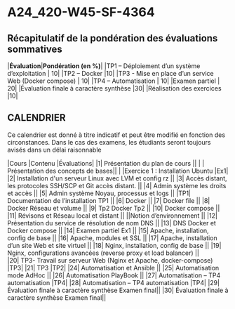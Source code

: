 # A24_420-W45-SF-4364

## Récapitulatif de la pondération des évaluations sommatives
|**Évaluation**|**Pondération (en %)**|
|TP1 – Déploiement d’un système d’exploitation	| 10|
|TP2 – Docker	|10|
|TP3 - Mise en place d’un service Web (Docker compose)	| 10|
|TP4 – Automatisation	| 10|
|Examen partiel	| 20|
|Évaluation finale à caractère synthèse	 |30|
|Réalisation des exercices	|10|

## CALENDRIER

Ce calendrier est donné à titre indicatif et peut être modifié en fonction des circonstances. Dans le cas des examens, les étudiants seront toujours avisés dans un délai raisonnable

|Cours	|Contenu	|Évaluations|
|1|	Présentation du plan de cours ||
| | Présentation des concepts de bases||
| |Exercice 1 : Installation Ubuntu |Ex1|	
|2|	Installation d'un serveur Linux avec LVM et config rz	 ||
|3|	Accès distant, les protocoles SSH/SCP et Git accès distant.	 ||
|4|	Admin système les droits et accès	 ||
|5|	Admin système Noyau, processus et logs ||
|TP1| Documentation de l’installation	TP1 ||
|6|	Docker	 ||
|7|	Docker file	 ||
|8|	Docker Réseau et volume	 ||
|9|	Tp2 Docker	Tp2 ||
|10|	Docker compose	 ||
|11|	Révisons et Réseau local et distant ||
||Notion d’environnement	 ||
|12|	Présentation du service de résolution de nom DNS	 ||
|13|	DNS Docker et Docker compose	 ||
|14|	Examen partiel	Ex1 ||
|15|	Apache, installation, config de base	 ||
|16|	Apache, modules et SSL	 ||
|17|	Apache, installation d’un site Web et site virtuel	 ||
|18|	Nginx, installation, config de base	 ||
|19|	Nginx, configurations avancées (reverse proxy et load balancer) ||	
|20|	TP3- Travail sur serveur Web (Nginx et Apache, docker-compose)	|TP3|
|21|	TP3	|TP2|
|24|	Automatisation et Ansible	||
|25|	Automatisation mode AdHoc	||
|26|	Automatisation PlayBook	||
|27|	Automatisation – TP4 automatisation	|TP4|
|28|	Automatisation – TP4 automatisation	|TP4|
|29|	Évaluation finale à caractère synthèse	Examen final||
|30|	Évaluation finale à caractère synthèse	Examen final||
